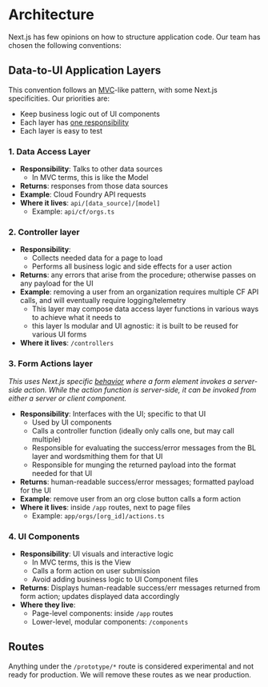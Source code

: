 # Architecture

Next.js has few opinions on how to structure application code. Our team has chosen the following conventions:

## Data-to-UI Application Layers

This convention follows an [MVC](https://en.wikipedia.org/wiki/Model%E2%80%93view%E2%80%93controller)-like pattern, with some Next.js specificities. Our priorities are:

- Keep business logic out of UI components
- Each layer has [one responsibility](https://en.wikipedia.org/wiki/Single-responsibility_principle)
- Each layer is easy to test

### 1. Data Access Layer

- **Responsibility**: Talks to other data sources
  - In MVC terms, this is like the Model
- **Returns**: responses from those data sources
- **Example**: Cloud Foundry API requests
- **Where it lives**: `api/[data_source]/[model]`
  - Example: `api/cf/orgs.ts`

### 2. Controller layer

- **Responsibility**:
  - Collects needed data for a page to load
  - Performs all business logic and side effects for a user action
- **Returns**: any errors that arise from the procedure; otherwise passes on any payload for the UI
- **Example**: removing a user from an organization requires multiple CF API calls, and will eventually require logging/telemetry
  - This layer may compose data access layer functions in various ways to achieve what it needs to
  - this layer Is modular and UI agnostic: it is built to be reused for various UI forms
- **Where it lives**: `/controllers`

### 3. Form Actions layer

_This uses Next.js specific [behavior](https://nextjs.org/docs/app/building-your-application/data-fetching/server-actions-and-mutations#behavior) where a form element invokes a server-side action. While the action function is server-side, it can be invoked from either a server or client component._

- **Responsibility**: Interfaces with the UI; specific to that UI
  - Used by UI components
  - Calls a controller function (ideally only calls one, but may call multiple)
  - Responsible for evaluating the success/error messages from the BL layer and wordsmithing them for that UI
  - Responsible for munging the returned payload into the format needed for that UI
- **Returns**: human-readable success/error messages; formatted payload for the UI
- **Example**: remove user from an org close button calls a form action
- **Where it lives**: inside `/app` routes, next to page files
  - Example: `app/orgs/[org_id]/actions.ts`

### 4. UI Components

- **Responsibility**: UI visuals and interactive logic
  - In MVC terms, this is the View
  - Calls a form action on user submission
  - Avoid adding business logic to UI Component files
- **Returns**: Displays human-readable success/err messages returned from form action; updates displayed data accordingly
- **Where they live**:
  - Page-level components: inside `/app` routes
  - Lower-level, modular components: `/components`

## Routes

Anything under the `/prototype/*` route is considered experimental and not ready for production. We will remove these routes as we near production.
